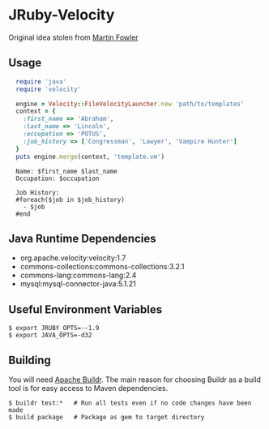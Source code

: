 # JRuby-Velocity

Original idea stolen from [Martin Fowler](http://martinfowler.com/bliki/JRubyVelocity.html)

## Usage

```ruby
  require 'java'
  require 'velocity'

  engine = Velocity::FileVelocityLauncher.new 'path/to/templates'
  context = {
    :first_name => 'Abraham',
    :last_name => 'Lincoln',
    :occupation => 'POTUS',
    :job_history => ['Congressman', 'Lawyer', 'Vampire Hunter']
  }
  puts engine.merge(context, 'template.vm')

```

```velocity
  Name: $first_name $last_name
  Occupation: $occupation

  Job History:
  #foreach($job in $job_history)
    - $job
  #end
```

## Java Runtime Dependencies
- org.apache.velocity:velocity:1.7
- commons-collections:commons-collections:3.2.1
- commons-lang:commons-lang:2.4
- mysql:mysql-connector-java:5.1.21

## Useful Environment Variables

    $ export JRUBY_OPTS=--1.9
    $ export JAVA_OPTS=-d32

## Building

You will need [Apache Buildr](http://buildr.apache.org/).  The main reason for choosing Buildr as a build tool is for easy access to Maven dependencies.

    $ buildr test:*   # Run all tests even if no code changes have been made
    $ build package   # Package as gem to target directory
